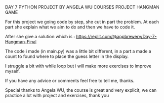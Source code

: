 DAY 7 PYTHON PROJECT BY ANGELA WU COURSES
PROJECT HANGMAN GAME


For this project we going code by step, she cut in part the problem.
At each part she explain what we aim to do and then we have to code it.

After she give a solution which is : https://replit.com/@appbrewery/Day-7-Hangman-Final

The code i made (in main.py) was a little bit different, in a part a made a count to found where to place the guess letter in the display.

I struggle a bit with while loop but i will make more exercises to improve myself.

If you have any advice or comments feel free to tell me, thanks.

Special thanks to Angela WU, the course is great and very explicit, we can practice a lot with project and exercises, thank you